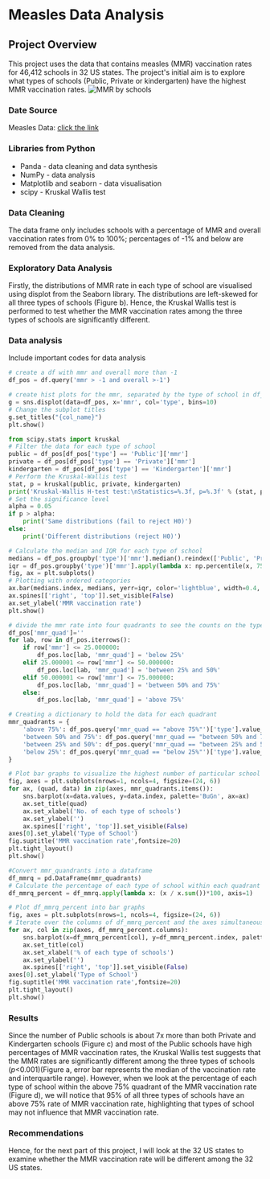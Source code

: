 # Measles Data Analysis
## Project Overview
This project uses the data that contains measles (MMR) vaccination rates for 46,412 schools in 32 US states. The project's initial aim is to explore what types of schools (Public, Private or kindergarten) have the highest MMR vaccination rates. 
![MMR by schools](https://github.com/salaikht9228/Data_Analytic_Projecct/assets/120165361/549493b6-95b5-424e-bc8e-52072ef138a2)

### Date Source
Measles Data: [click the link](https://github.com/WSJ/measles-data)
### Libraries from Python
- Panda - data cleaning and data synthesis
- NumPy - data analysis
- Matplotlib and seaborn - data visualisation
- scipy - Kruskal Wallis test
### Data Cleaning
The data frame only includes schools with a percentage of MMR and overall vaccination rates from 0% to 100%; percentages of -1% and below are removed from the data analysis. 
### Exploratory Data Analysis
Firstly, the distributions of MMR rate in each type of school are visualised using displot from the Seaborn library. The distributions are left-skewed for all three types of schools (Figure b). Hence, the Kruskal Wallis test is performed to test whether the MMR vaccination rates among the three types of schools are significantly different.
### Data analysis
Include important codes for data analysis
```python
# create a df with mmr and overall more than -1
df_pos = df.query('mmr > -1 and overall >-1')

# create hist plots for the mmr, separated by the type of school in df_pos
g = sns.displot(data=df_pos, x='mmr', col='type', bins=10)
# Change the subplot titles
g.set_titles("{col_name}")
plt.show()

from scipy.stats import kruskal
# Filter the data for each type of school
public = df_pos[df_pos['type'] == 'Public']['mmr']
private = df_pos[df_pos['type'] == 'Private']['mmr']
kindergarten = df_pos[df_pos['type'] == 'Kindergarten']['mmr']
# Perform the Kruskal-Wallis test
stat, p = kruskal(public, private, kindergarten)
print('Kruskal-Wallis H-test test:\nStatistics=%.3f, p=%.3f' % (stat, p))
# Set the significance level
alpha = 0.05
if p > alpha:
    print('Same distributions (fail to reject H0)')
else:
    print('Different distributions (reject H0)')

# Calculate the median and IQR for each type of school
medians = df_pos.groupby('type')['mmr'].median().reindex(['Public', 'Private', 'Kindergarten'])
iqr = df_pos.groupby('type')['mmr'].apply(lambda x: np.percentile(x, 75) - np.percentile(x, 25)).reindex(['Public', 'Private', 'Kindergarten'])
fig, ax = plt.subplots()
# Plotting with ordered categories
ax.bar(medians.index, medians, yerr=iqr, color='lightblue', width=0.4, capsize=10)
ax.spines[['right', 'top']].set_visible(False)
ax.set_ylabel('MMR vaccination rate')
plt.show()

# divide the mmr rate into four quadrants to see the counts on the types of school for each quadrant
df_pos['mmr_quad']=''
for lab, row in df_pos.iterrows():
    if row['mmr'] <= 25.000000:
        df_pos.loc[lab, 'mmr_quad'] = 'below 25%'
    elif 25.000001 <= row['mmr'] <= 50.000000:
        df_pos.loc[lab, 'mmr_quad'] = 'between 25% and 50%'
    elif 50.000001 <= row['mmr'] <= 75.000000:
        df_pos.loc[lab, 'mmr_quad'] = 'between 50% and 75%'
    else:
        df_pos.loc[lab, 'mmr_quad'] = 'above 75%'

# Creating a dictionary to hold the data for each quadrant
mmr_quadrants = {
    'above 75%': df_pos.query('mmr_quad == "above 75%"')['type'].value_counts(sort=False),
    'between 50% and 75%': df_pos.query('mmr_quad == "between 50% and 75%"')['type'].value_counts(sort=False),
    'between 25% and 50%': df_pos.query('mmr_quad == "between 25% and 50%"')['type'].value_counts(sort=False),
    'below 25%': df_pos.query('mmr_quad == "below 25%"')['type'].value_counts(sort=False)
}

# Plot bar graphs to visualize the highest number of particular school type in each quadrant of the MMR rate
fig, axes = plt.subplots(nrows=1, ncols=4, figsize=(24, 6))  
for ax, (quad, data) in zip(axes, mmr_quadrants.items()):
    sns.barplot(x=data.values, y=data.index, palette='BuGn', ax=ax)
    ax.set_title(quad)
    ax.set_xlabel('No. of each type of schools')
    ax.set_ylabel('')
    ax.spines[['right', 'top']].set_visible(False)
axes[0].set_ylabel('Type of School')
fig.suptitle('MMR vaccination rate',fontsize=20)
plt.tight_layout() 
plt.show()

#Convert mmr_quandrants into a dataframe
df_mmrq = pd.DataFrame(mmr_quadrants)
# Calculate the percentage of each type of school within each quadrant
df_mmrq_percent = df_mmrq.apply(lambda x: (x / x.sum())*100, axis=1)

# Plot df_mmrq_percent into bar graphs
fig, axes = plt.subplots(nrows=1, ncols=4, figsize=(24, 6))  
# Iterate over the columns of df_mmrq_percent and the axes simultaneously
for ax, col in zip(axes, df_mmrq_percent.columns):
    sns.barplot(x=df_mmrq_percent[col], y=df_mmrq_percent.index, palette='magma', ax=ax)
    ax.set_title(col)
    ax.set_xlabel('% of each type of schools')
    ax.set_ylabel('')
    ax.spines[['right', 'top']].set_visible(False)
axes[0].set_ylabel('Type of School')
fig.suptitle('MMR vaccination rate',fontsize=20)
plt.tight_layout() 
plt.show()
```
### Results
Since the number of Public schools is about 7x more than both Private and Kindergarten schools (Figure c) and most of the Public schools have high percentages of MMR vaccination rates, the Kruskal Wallis test suggests that the MMR rates are significantly different among the three types of schools (_p_<0.001)(Figure a, error bar represents the median of the vaccination rate and interquartile range). However, when we look at the percentage of each type of school within the above 75% quadrant of the MMR vaccination rate (Figure d), we will notice that 95% of all three types of schools have an above 75% rate of MMR vaccination rate, highlighting that types of school may not influence that MMR vaccination rate. 
### Recommendations
Hence, for the next part of this project, I will look at the 32 US states to examine whether the MMR vaccination rate will be different among the 32 US states.
